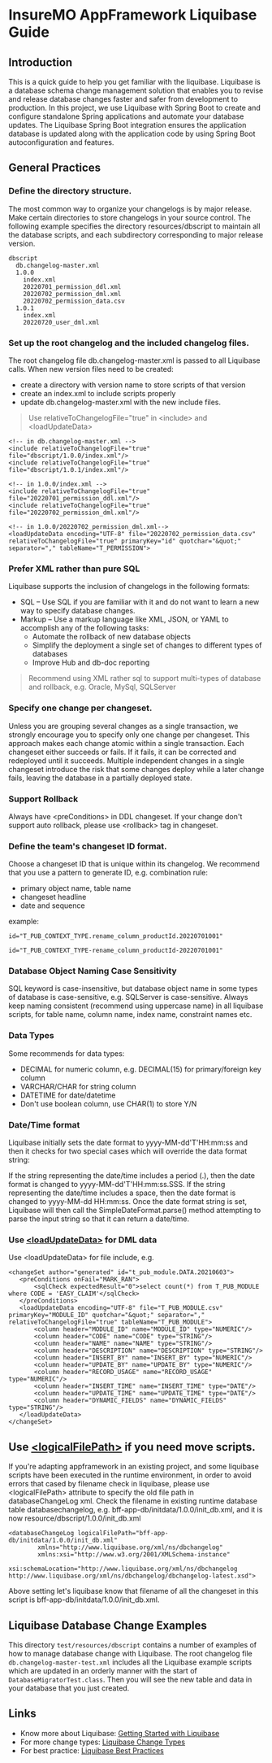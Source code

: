 # InsureMO AppFramework Liquibase Guide

## Introduction
This is a quick guide to help you get familiar with the liquibase. Liquibase is a database schema change management solution that enables you to revise and release database changes faster and safer from development to production.
In this project, we use Liquibase with Spring Boot to create and configure standalone Spring applications and automate your database updates. 
The Liquibase Spring Boot integration ensures the application database is updated along with the application code by using Spring Boot autoconfiguration and features.

## General Practices

### Define the directory structure.
The most common way to organize your changelogs is by major release. Make certain directories to store changelogs in your source control.
The following example specifies the directory resources/dbscript to maintain all the database scripts, and each subdirectory corresponding to major release version.

```
dbscript
  db.changelog-master.xml
  1.0.0
    index.xml
    20220701_permission_ddl.xml
    20220702_permission_dml.xml
    20220702_permission_data.csv
  1.0.1
    index.xml
    20220720_user_dml.xml
```

### Set up the root changelog and the included changelog files.
The root changelog file db.changelog-master.xml is passed to all Liquibase calls.
When new version files need to be created:
- create a directory with version name to store scripts of that version
- create an index.xml to include scripts properly
- update db.changelog-master.xml with the new include files.

> Use relativeToChangelogFile="true" in &lt;include&gt; and &lt;loadUpdateData&gt; 
```
<!-- in db.changelog-master.xml -->
<include relativeToChangelogFile="true" file="dbscript/1.0.0/index.xml"/>
<include relativeToChangelogFile="true" file="dbscript/1.0.1/index.xml"/>

<!-- in 1.0.0/index.xml -->
<include relativeToChangelogFile="true" file="20220701_permission_ddl.xml"/>
<include relativeToChangelogFile="true" file="20220702_permission_dml.xml"/>

<!-- in 1.0.0/20220702_permission_dml.xml-->
<loadUpdateData encoding="UTF-8" file="20220702_permission_data.csv" relativeToChangelogFile="true" primaryKey="id" quotchar="&quot;" separator="," tableName="T_PERMISSION">
```

### Prefer XML rather than pure SQL
Liquibase supports the inclusion of changelogs in the following formats:
- SQL – Use SQL if you are familiar with it and do not want to learn a new way to specify database changes.
- Markup – Use a markup language like XML, JSON, or YAML to accomplish any of the following tasks:
    - Automate the rollback of new database objects
    - Simplify the deployment a single set of changes to different types of databases
    - Improve Hub and db-doc reporting

> Recommend using XML rather sql to support multi-types of database and rollback, e.g. Oracle, MySql, SQLServer

### Specify one change per changeset.
Unless you are grouping several changes as a single transaction, we strongly encourage you to specify only one change per changeset. This approach makes each change atomic within a single transaction.
Each changeset either succeeds or fails. If it fails, it can be corrected and redeployed until it succeeds. 
Multiple independent changes in a single changeset introduce the risk that some changes deploy while a later change fails, leaving the database in a partially deployed state.


### Support Rollback
Always have &lt;preConditions&gt; in DDL changeset. If your change don't support auto rollback, please use &lt;rollback&gt; tag in changeset.

### Define the team's changeset ID format.
Choose a changeset ID that is unique within its changelog. We recommend that you use a pattern to generate ID, e.g. combination rule:
- primary object name, table name
- changeset headline
- date and sequence

example:
```
id="T_PUB_CONTEXT_TYPE.rename_column_productId.20220701001"

id="T_PUB_CONTEXT_TYPE-rename_column_productId-20220701001"
```

### Database Object Naming Case Sensitivity
SQL keyword is case-insensitive, but database object name in some types of database is case-sensitive, e.g.  SQLServer is case-sensitive.
Always keep naming consistent (recommend using uppercase name) in all liquibase scripts, for table name, column name, index name, constraint names etc. 

### Data Types
Some recommends for data types:
- DECIMAL for numeric column, e.g. DECIMAL(15) for primary/foreign key column
- VARCHAR/CHAR for string column
- DATETIME for date/datetime
- Don't use boolean column, use CHAR(1) to store Y/N

### Date/Time format
Liquibase initially sets the date format to yyyy-MM-dd'T'HH:mm:ss and then it checks for two special cases which will override the data format string:

If the string representing the date/time includes a period (.), then the date format is changed to yyyy-MM-dd'T'HH:mm:ss.SSS.
If the string representing the date/time includes a space, then the date format is changed to yyyy-MM-dd HH:mm:ss.
Once the date format string is set, Liquibase will then call the SimpleDateFormat.parse() method attempting to parse the input string so that it can return a date/time.

### Use [&lt;loadUpdateData&gt;](https://docs.liquibase.com/change-types/load-update-data.html) for DML data
Use &lt;loadUpdateData&gt; for file include, e.g. 
```
<changeSet author="generated" id="t_pub_module.DATA.20210603">
   <preConditions onFail="MARK_RAN">
       <sqlCheck expectedResult="0">select count(*) from T_PUB_MODULE where CODE = 'EASY_CLAIM'</sqlCheck>
   </preConditions>
   <loadUpdateData encoding="UTF-8" file="T_PUB_MODULE.csv" primaryKey="MODULE_ID" quotchar="&quot;" separator="," relativeToChangelogFile="true" tableName="T_PUB_MODULE">
       <column header="MODULE_ID" name="MODULE_ID" type="NUMERIC"/>
       <column header="CODE" name="CODE" type="STRING"/>
       <column header="NAME" name="NAME" type="STRING"/>
       <column header="DESCRIPTION" name="DESCRIPTION" type="STRING"/>
       <column header="INSERT_BY" name="INSERT_BY" type="NUMERIC"/>
       <column header="UPDATE_BY" name="UPDATE_BY" type="NUMERIC"/>
       <column header="RECORD_USAGE" name="RECORD_USAGE" type="NUMERIC"/>
       <column header="INSERT_TIME" name="INSERT_TIME" type="DATE"/>
       <column header="UPDATE_TIME" name="UPDATE_TIME" type="DATE"/>
       <column header="DYNAMIC_FIELDS" name="DYNAMIC_FIELDS" type="STRING"/>
   </loadUpdateData>
</changeSet>

```

## Use [&lt;logicalFilePath&gt;](https://docs.liquibase.com/concepts/changelogs/attributes/logicalfilepath.html) if you need move scripts.
If you're adapting appframework in an existing project, and some liquibase scripts have been executed in the runtime environment, in order to avoid errors that cased by filename check in liquibase, 
please use &lt;logicalFilePath&gt; attribute to specify the old file path in databaseChangeLog xml. 
Check the filename in existing runtime database table databasechangelog, e.g. bff-app-db/initdata/1.0.0/init_db.xml, and it is now resource/dbscript/1.0.0/init_db.xml
```
<databaseChangeLog logicalFilePath="bff-app-db/initdata/1.0.0/init_db.xml"
        xmlns="http://www.liquibase.org/xml/ns/dbchangelog"
        xmlns:xsi="http://www.w3.org/2001/XMLSchema-instance"
        xsi:schemaLocation="http://www.liquibase.org/xml/ns/dbchangelog http://www.liquibase.org/xml/ns/dbchangelog/dbchangelog-latest.xsd">
```
Above setting let's liquibase know that filename of all the changeset in this script is bff-app-db/initdata/1.0.0/init_db.xml.

## Liquibase Database Change Examples
This directory ```test/resources/dbscript``` contains a number of examples of how to manage database change with Liquibase.
The root changelog file ```db.changelog-master-test.xml``` includes all the Liquibase example scripts which are updated in an orderly manner with the start of ```DatabaseMigratorTest.class```.
Then you will see the new table and data in your database that you just created.
## Links
- Know more about Liquibase: [Getting Started with Liquibase](https://www.liquibase.org/get-started#how)
- For more change types: [Liquibase Change Types](https://docs.liquibase.com/change-types/home.html?__hstc=128893969.b4519e28db07c3ae59a83151a8579c37.1655690029739.1656299452730.1657677847687.14&__hssc=128893969.3.1657677847687&__hsfp=604157576&_ga=2.254632202.368072700.1657677834-1797974098.1655348598)
- For best practice: [Liquibase Best Practices](https://docs.liquibase.com/concepts/bestpractices.html)

